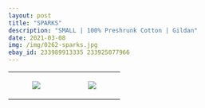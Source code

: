 ```yaml
---
layout: post
title: "SPARKS"
description: "SMALL | 100% Preshrunk Cotton | Gildan"
date: 2021-03-08
img: /img/0262-sparks.jpg
ebay_id: 233989913335 233925077966
---
```




<table style="width:100%;"><tr><td style="vertical-align:top;">
      <figure class="tmblr-full" data-orig-height="2048" data-orig-width="1365" data-orig-src="https://concertshirts.netlify.app/shirts/0262/0262-01.jpg"><img src="https://64.media.tumblr.com/44d6e9a6ae94265df3a8d1c8675d4206/0a0bfeeffddc25d2-3f/s540x810/39d66b4506fddba23fc262c9296bc51163ab0031.jpg" data-orig-height="2048" data-orig-width="1365" data-orig-src="https://concertshirts.netlify.app/shirts/0262/0262-01.jpg"/></figure></td>
    <td style="vertical-align:top;">
      <figure class="tmblr-full" data-orig-height="2048" data-orig-width="1365" data-orig-src="https://concertshirts.netlify.app/shirts/0262/0262-02.jpg"><img src="https://64.media.tumblr.com/ae9d9968463ae07e547afc4035f24e09/0a0bfeeffddc25d2-80/s540x810/673e6ce14259aa356c589003b7693a21e135ec13.jpg" data-orig-height="2048" data-orig-width="1365" data-orig-src="https://concertshirts.netlify.app/shirts/0262/0262-02.jpg"/></figure></td>
  </tr></table>
